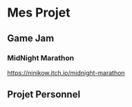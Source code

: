 # Mes Projet 
## Game Jam
### MidNight Marathon

https://ninikow.itch.io/midnight-marathon

## Projet Personnel

